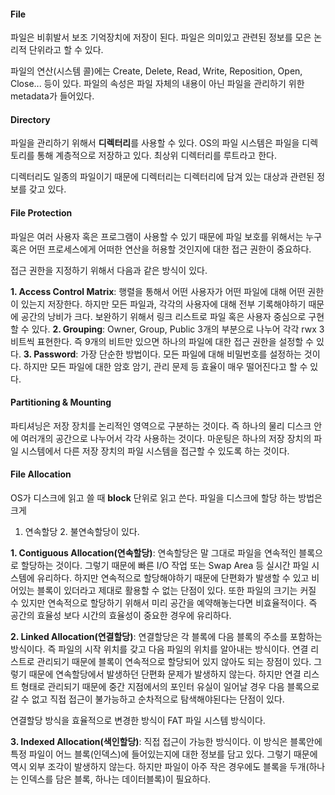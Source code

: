 #### File
파일은 비휘발서 보조 기억장치에 저장이 된다.
파일은 의미있고 관련된 정보를 모은 논리적 단위라고 할 수 있다.

파일의 연산(시스템 콜)에는 Create, Delete, Read, Write, Reposition, Open, Close... 등이 있다.
파일의 속성은 파일 자체의 내용이 아닌 파일을 관리하기 위한 metadata가 들어있다.

#### Directory
파일을 관리하기 위해서 **디렉터리**를 사용할 수 있다.
OS의 파일 시스템은 파일을 디렉토리를 통해 계층적으로 저장하고 있다.
최상위 디렉터리를 루트라고 한다.

디렉터리도 일종의 파일이기 때문에 디렉터리는 디렉터리에 담겨 있는 대상과 관련된 정보를 갖고 있다.

#### File Protection
파일은 여러 사용자 혹은 프로그램이 사용할 수 있기 때문에 파일 보호를 위해서는 누구 혹은 어떤 프로세스에게 어떠한 연산을
허용할 것인지에 대한 접근 권한이 중요하다.

접근 권한을 지정하기 위해서 다음과 같은 방식이 있다.

**1\. Access Control Matrix**: 행렬을 통해서 어떤 사용자가 어떤 파일에 대해 어떤 권한이 있는지 저장한다.
하지만 모든 파일과, 각각의 사용자에 대해 전부 기록해야하기 때문에 공간의 낭비가 크다.
보완하기 위해서 링크 리스트로 파일 혹은 사용자 중심으로 구현할 수 있다.
**2\. Grouping**: Owner, Group, Public 3개의 부분으로 나누어 각각 rwx 3비트씩 표현한다.
즉 9개의 비트만 있으면 하나의 파일에 대한 접근 권한을 설정할 수 있다.
**3\. Password**: 가장 단순한 방법이다. 모든 파일에 대해 비밀번호를 설정하는 것이다.
하지만 모든 파일에 대한 암호 암기, 관리 문제 등 효율이 매우 떨어진다고 할 수 있다.

#### Partitioning & Mounting
파티셔닝은 저장 장치를 논리적인 영역으로 구분하는 것이다. 즉 하나의 물리 디스크 안에 여러개의 공간으로 나누어서 각각 사용하는 것이다.
마운팅은 하나의 저장 장치의 파일 시스템에서 다른 저장 장치의 파일 시스템을 접근할 수 있도록 하는 것이다.

#### File Allocation
OS가 디스크에 읽고 쓸 때 **block** 단위로 읽고 쓴다.
파일을 디스크에 할당 하는 방법은 크게
1. 연속할당 2. 불연속할당이 있다.

**1\. Contiguous Allocation(연속할당)**: 연속할당은 말 그대로 파일을 연속적인 블록으로 할당하는 것이다. 
그렇기 때문에 빠른 I/O 작업 또는 Swap Area 등 실시간 파일 시스템에 유리하다.
하지만 연속적으로 할당해야하기 때문에 단편화가 발생할 수 있고 비어있는 블록이 있더라고 제대로 활용할 수 없는 단점이 있다.
또한 파일의 크기는 커질 수 있지만 연속적으로 할당하기 위해서 미리 공간을 예약해놓는다면 비효율적이다.
즉 공간의 효율성 보다 시간의 효율성이 중요한 경우에 유리하다.

**2\. Linked Allocation(연결할당)**: 연결할당은 각 블록에 다음 블록의 주소를 포함하는 방식이다. 즉 파일의 시작 위치를 갖고 다음 파일의 위치를 알아내는 방식이다. 연결 리스트로 관리되기 때문에 블록이 연속적으로 할당되어 있지 않아도 되는 장점이 있다. 그렇기 때문에 연속할당에서 발생하던 단편화 문제가 발생하지 않는다.
하지만 연결 리스트 형태로 관리되기 때문에 중간 지점에서의 포인터 유실이 일어날 경우 다음 블록으로 갈 수 없고
직접 접근이 불가능하고 순차적으로 탐색해야된다는 단점이 있다.

연결할당 방식을 효율적으로 변경한 방식이 FAT 파일 시스템 방식이다.

**3\. Indexed Allocation(색인할당)**: 직접 접근이 가능한 방식이다. 이 방식은 블록안에 특정 파일이 어느 블록(인덱스)에 들어있는지에 대한 정보를 담고 있다. 그렇기 때문에 역시 외부 조각이 발생하지 않는다.
하지만 파일이 아주 작은 경우에도 블록을 두개(하나는 인덱스를 담은 블록, 하나는 데이터블록)이 필요하다.
